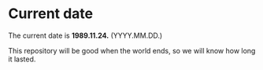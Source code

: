 # Current date

The current date is **1989.11.24.** (YYYY.MM.DD.)

This repository will be good when the world ends, so we will know how long it lasted.